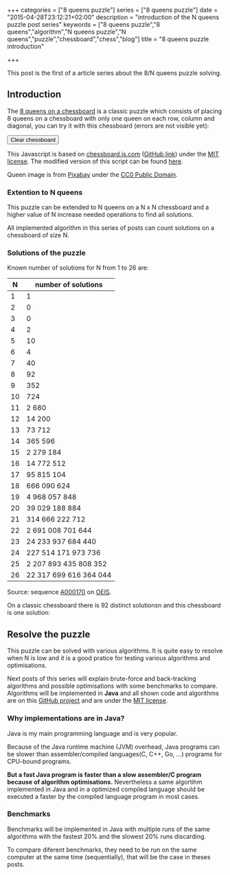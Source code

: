 +++
categories = ["8 queens puzzle"]
series = ["8 queens puzzle"]
date = "2015-04-28T23:12:21+02:00"
description = "introduction of the N queens puzzle post series"
keywords = ["8 queens puzzle","8 queens","algorithm","N queens puzzle","N queens","puzzle","chessboard","chess","blog"]
title = "8 queens puzzle introduction"

+++

This post is the first of a article series about the 8/N queens puzzle solving.

## Introduction

The [8 queens on a chessboard](http://en.wikipedia.org/wiki/Eight_queens_puzzle) is a classic puzzle which consists of placing 8 queens on a chessboard with only one queen on each row, column and diagonal, you can try it with this chessboard (errors are not visible yet):

<div id="board" style="width: 400px"></div>

<input type="button" id="clearButton" value="Clear chessboard"></input>

<script>
	var board = new ChessBoard('board', {
		draggable: true,
		dropOffBoard: 'trash',
		sparePieces: true,
		showNotation: false
	});
	$('#clearButton').on('click', board.clear);
</script>

This Javascript is based on [chessboard.js.com](http://chessboardjs.com/) ([GitHub link](https://github.com/oakmac/chessboardjs/)) under the [MIT license](https://github.com/oakmac/chessboardjs/blob/master/LICENSE). The modified version of this script can be found [here](https://github.com/Sylvain-Bugat/blog-sources/blob/master/themes/hyde-x/static/js/chessboard/chessboard-0.3.0.js).

Queen image is from [Pixabay](http://pixabay.com/en/chess-queen-meeple-white-game-36310/) under the [CC0 Public Domain](http://creativecommons.org/publicdomain/zero/1.0/deed).

### Extention to N queens

This puzzle can be extended to N queens on a N x N chessboard and a higher value of N increase needed operations to find all solutions.

All implemented algorithm in this series of posts can count solutions on a chessboard of size N.

### Solutions of the puzzle

Known number of solutions for N from 1 to 26 are:

| N | number of solutions |
| ------------- | ----------- |
| 1 | 1 |
| 2 | 0 |
| 3 | 0 |
| 4 | 2 |
| 5 | 10 |
| 6 | 4 |
| 7 | 40 |
| 8 | 92 |
| 9 | 352 |
| 10 | 724 |
| 11 | 2 680 |
| 12 | 14 200 |
| 13 | 73 712 |
| 14 | 365 596 |
| 15 | 2 279 184 |
| 16 | 14 772 512 |
| 17 | 95 815 104 |
| 18 | 666 090 624 |
| 19 | 4 968 057 848 |
| 20 | 39 029 188 884 |
| 21 | 314 666 222 712 |
| 22 | 2 691 008 701 644 |
| 23 | 24 233 937 684 440 |
| 24 | 227 514 171 973 736 |
| 25 | 2 207 893 435 808 352 |
| 26 | 22 317 699 616 364 044 |

Source: sequence [A000170](http://oeis.org/A000170) on [OEIS](http://oeis.org/).

On a classic chessboard there is 92 distinct solutionsn and this chessboard is one solution:

<div id="solutionBoard" style="width: 400px"></div>

<script>
	var positions = {
		c8: 'wQ',
		e7: 'wQ',
		h6: 'wQ',
		d5: 'wQ',
		a4: 'wQ',
		g3: 'wQ',
		b2: 'wQ',
		f1: 'wQ'
	};
	new ChessBoard('solutionBoard', {
		position: positions,
		showNotation: false
	});
</script>

## Resolve the puzzle

This puzzle can be solved with various algorithms. It is quite easy to resolve when N is low and it is a good pratice for testing various algorithms and optimisations.

Next posts of this series will explain brute-force and back-tracking algorithms and possible optimisations with some benchmarks to compare. Algorithms will be implemented in **Java** and all shown code and algorithms are on this [GitHub project](https://github.com/Sylvain-Bugat/N-queens-puzzle-solvers) and are under the [MIT license](https://github.com/Sylvain-Bugat/N-queens-puzzle-solvers/blob/master/LICENSE).

### Why implementations are in Java?

Java is my main programming language and is very popular.

Because of the Java runtime machine (JVM) overhead, Java programs can be slower than assembler/compiled languages(C, C++, Go, ...) programs for CPU-bound programs.

**But a fast Java program is faster than a slow assembler/C program because of algorithm optimisations.**
Nevertheless a same algortihm implemented in Java and in a optimized compiled language should be executed a faster by the compiled language program in most cases.

### Benchmarks

Benchmarks will be implemented in Java with multiple runs of the same algorithms with the fastest 20% and the slowest 20% runs discarding.

To compare diferent benchmarks, they need to be run on the same computer at the same time (sequentially), that will be the case in theses posts.

